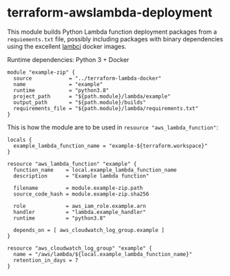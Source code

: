 terraform-awslambda-deployment
==============================

This module builds Python Lambda function deployment packages from a `requiements.txt` file, possibly including
packages with binary dependencies using the excellent [lambci](https://hub.docker.com/r/lambci/lambda/) docker images.

Runtime dependencies: Python 3 + Docker

```
module "example-zip" {
  source            = "../terraform-lambda-docker"
  name              = "example"
  runtime           = "python3.8"
  project_path      = "${path.module}/lambda/example"
  output_path       = "${path.module}/builds"
  requirements_file = "${path.module}/lambda/requirements.txt"
}
```

This is how the module are to be used in `resource "aws_lambda_function"`:

```
locals {
  example_lambda_function_name = "example-${terraform.workspace}"
}

resource "aws_lambda_function" "example" {
  function_name    = local.example_lambda_function_name
  description      = "Example lambda function"

  filename         = module.example-zip.path
  source_code_hash = module.example-zip.sha256

  role             = aws_iam_role.example.arn
  handler          = "lambda.example_handler"
  runtime          = "python3.8"

  depends_on = [ aws_cloudwatch_log_group.example ]
}

resource "aws_cloudwatch_log_group" "example" {
  name = "/aws/lambda/${local.example_lambda_function_name}"
  retention_in_days = 7
}
```
